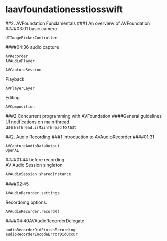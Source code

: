 # laavfoundationesstiosswift
##2. AVFoundation Fundamentals
###1 An overview of AVFoundation
####03:01
basic camera:
```
UIImagePickerController
```
####04:36
audio capture
```
AVRecorder
AVAudioPlayer
```
```
AVCaptureSession
```
Playback
```
AVPlayerLayer
```
Editing
```
AVComposition
```

###2 Concurrent programming with AVFoundation
####General guidelines
UI notifications on main thread.  
use ```NSThread,isMainThread```
to test


##2. Audio Recording
###1 Introduction to AVAudioRecorder
####01:31
```
AVCaptureAudioDataOutput
OpenAL
```
####01:44
before recording  
AV Audio Session singleton
```
AVAudioSession.sharedInstance
```
####02:45
```
AVAudioRecorder.settings
```
Recordomg options:
```
AVAudioRecorder.record()
```
####04:40AVAudioRecorderDelegate
```
audioRecorderDidFinishRecording
audioRecorderEncodeErrorDidOccur
```
